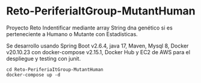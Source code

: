 # Reto-PeriferiaItGroup-MutantHuman

Proyecto Reto Indentificar mediante array String dna genético si es perteneciente a Humano o Mutante con Estadisticas.

Se desarrollo usando Spring Boot v2.6.4, java 17, Maven, Mysql 8, Docker v20.10.23 con docker-compose v2.15.1, Docker Hub y EC2 de AWS para el despliegue y testing con junit.
```
cd Reto-PeriferiaItGroup-MutantHuman
docker-compose up -d
```
